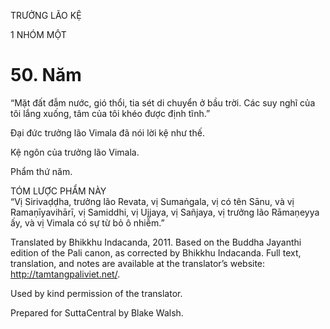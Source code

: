 TRƯỞNG LÃO KỆ

1 NHÓM MỘT

# 50\. Năm

“Mặt đất đẫm nước, gió thổi, tia sét di chuyển ở bầu trời. Các suy nghĩ của tôi lắng xuống, tâm của tôi khéo được định tĩnh.”

Đại đức trưởng lão Vimala đã nói lời kệ như thế.

Kệ ngôn của trưởng lão Vimala.

Phẩm thứ năm.

TÓM LƯỢC PHẨM NÀY  
“Vị Sirivaḍḍha, trưởng lão Revata, vị Sumaṅgala, vị có tên Sānu, và vị Ramaṇīyavihārī, vị Samiddhi, vị Ujjaya, vị Sañjaya, vị trưởng lão Rāmaṇeyya ấy, và vị Vimala có sự từ bỏ ô nhiễm.”

Translated by Bhikkhu Indacanda, 2011. Based on the Buddha Jayanthi edition of the Pali canon, as corrected by Bhikkhu Indacanda. Full text, translation, and notes are available at the translator’s website: http://tamtangpaliviet.net/.

Used by kind permission of the translator.

Prepared for SuttaCentral by Blake Walsh.
